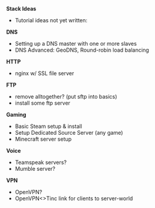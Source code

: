 **Stack Ideas**

+ Tutorial ideas not yet written:


**DNS**

+ Setting up a DNS master with one or more slaves
+ DNS Advanced: GeoDNS, Round-robin load balancing


**HTTP**

+ nginx w/ SSL file server


**FTP**

+ remove alltogether? (put sftp into basics)
+ install some ftp server


**Gaming**

+ Basic Steam setup & install
+ Setup Dedicated Source Server (any game)
+ Minecraft server setup


**Voice**

+ Teamspeak servers?
+ Mumble server?


**VPN**

+ OpenVPN?
+ OpenVPN<>Tinc link for clients to server-world